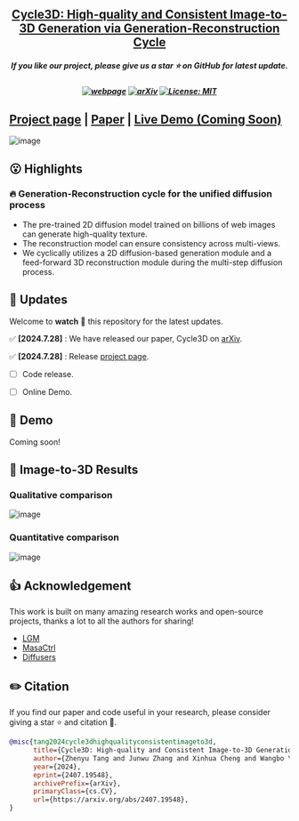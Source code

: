 <h2 align="center"> <a href="https://github.com/PKU-YuanGroup/Cycle3D">Cycle3D: High-quality and Consistent Image-to-3D Generation via
Generation-Reconstruction Cycle</a></h2>
<h5 align="center"> If you like our project, please give us a star ⭐ on GitHub for latest update.  </h2>

<h5 align="center">

[![webpage](https://img.shields.io/badge/Webpage-blue)](https://PKU-YuanGroup.github.io/Cycle3D/)
[![arXiv](https://img.shields.io/badge/Arxiv-2312.13271-b31b1b.svg?logo=arXiv)](https://arxiv.org/abs/2407.19548)
[![License: MIT](https://img.shields.io/badge/License-MIT-yellow.svg)](https://github.com/PKU-YuanGroup/repaint123/blob/main/LICENSE) 


</h5>

## [Project page](https://PKU-YuanGroup.github.io/Cycle3D/) | [Paper](https://arxiv.org/abs/2407.19548) | [Live Demo (Coming Soon)]()


![image](https://github.com/user-attachments/assets/d6870ef6-4631-4fc2-a2dc-382c054afe0d)

## 😮 Highlights

### 🔥 Generation-Reconstruction cycle for the unified diffusion process
-  The pre-trained 2D diffusion model trained on billions of web images can generate high-quality texture.
-  The reconstruction model can ensure consistency across multi-views.
-  We cyclically utilizes a 2D diffusion-based generation module and a feed-forward 3D reconstruction module during the multi-step diffusion process.




## 🚩 **Updates**

Welcome to **watch** 👀 this repository for the latest updates.

✅ **[2024.7.28]** : We have released our paper, Cycle3D on [arXiv](https://arxiv.org/abs/2312.13271).

✅ **[2024.7.28]** : Release [project page](https://PKU-YuanGroup.github.io/Cycle3D/).
- [ ] Code release.
- [ ] Online Demo.


## 🤗 Demo

Coming soon!

## 🚀 Image-to-3D Results

### Qualitative comparison

![image](https://github.com/user-attachments/assets/ce4f0c0c-793b-4354-b3fa-7d30e97a8ddf)


### Quantitative comparison

![image](https://github.com/user-attachments/assets/25a9e1d2-124c-426d-a1a4-54a44aa7d0fc)


## 👍 **Acknowledgement**
This work is built on many amazing research works and open-source projects, thanks a lot to all the authors for sharing!
* [LGM](https://github.com/3DTopia/LGM)
* [MasaCtrl](https://github.com/TencentARC/MasaCtrl)
* [Diffusers](https://github.com/huggingface/diffusers)

## ✏️ Citation
If you find our paper and code useful in your research, please consider giving a star :star: and citation :pencil:.

```BibTeX
@misc{tang2024cycle3dhighqualityconsistentimageto3d,
      title={Cycle3D: High-quality and Consistent Image-to-3D Generation via Generation-Reconstruction Cycle}, 
      author={Zhenyu Tang and Junwu Zhang and Xinhua Cheng and Wangbo Yu and Chaoran Feng and Yatian Pang and Bin Lin and Li Yuan},
      year={2024},
      eprint={2407.19548},
      archivePrefix={arXiv},
      primaryClass={cs.CV},
      url={https://arxiv.org/abs/2407.19548}, 
}
```
<!---->
